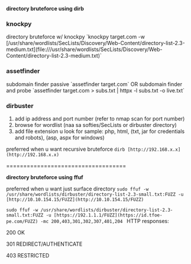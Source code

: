 **directory bruteforce using dirb**


<h3>knockpy</h3>
directory bruteforce w/ knockpy
`knockpy target.com -w [/usr/share/wordlists/SecLists/Discovery/Web-Content/directory-list-2.3-medium.txt](file:///usr/share/wordlists/SecLists/Discovery/Web-Content/directory-list-2.3-medium.txt)`

<h3>assetfinder</h3>
subdomain finder passive
`assetfinder target.com`
OR
subdomain finder and probe
`assetfinder target.com > subs.txt | httpx -l subs.txt -o live.txt`

<h3>dirbuster</h3>

1. add ip address and port number (refer to nmap scan for port number)
2. browse for wordlist (naa sa softies/SecLists or dirbuster directory)
3. add file extension u look for sample: php, html, (txt, jar for credentials and robots), (asp, aspx for windows)

preferred when u want recursive bruteforce
`dirb [http://192.168.x.x](http://192.168.x.x)`

===================================

**directory bruteforce using** **ffuf**

preferred when u want just surface directory
`sudo ffuf -w /usr/share/wordlists/dirbuster/directory-list-2.3-small.txt:FUZZ -u [http://10.10.154.15/FUZZ](http://10.10.154.15/FUZZ)`

`sudo ffuf -w /usr/share/wordlists/dirbuster/directory-list-2.3-small.txt:FUZZ -u [https://192.1.1.1/FUZZ](https://id.tfoe-pe.com/FUZZ) -mc 200,403,301,302,307,401,204
`
HTTP responses:

200 OK

301 REDIRECT/AUTHENTICATE

403 RESTRICTED